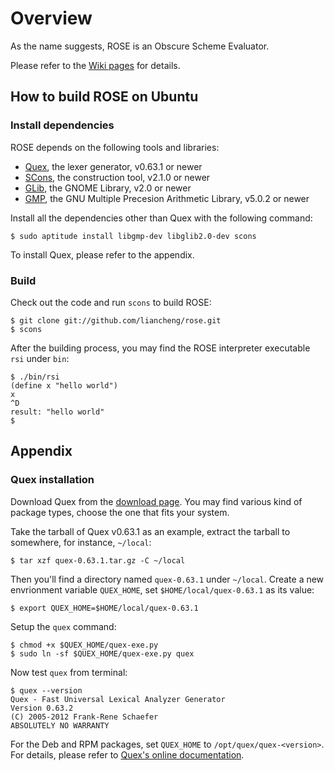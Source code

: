 # Overview

As the name suggests, ROSE is an Obscure Scheme Evaluator.

Please refer to the [Wiki pages][wiki] for details.

## How to build ROSE on Ubuntu

### Install dependencies

ROSE depends on the following tools and libraries:

*   [Quex][quex], the lexer generator, v0.63.1 or newer
*   [SCons][scons], the construction tool, v2.1.0 or newer
*   [GLib][glib], the GNOME Library, v2.0 or newer
*   [GMP][gmp], the GNU Multiple Precesion Arithmetic Library, v5.0.2 or newer

Install all the dependencies other than Quex with the following command:

    $ sudo aptitude install libgmp-dev libglib2.0-dev scons

To install Quex, please refer to the appendix.

### Build

Check out the code and run `scons` to build ROSE:

    $ git clone git://github.com/liancheng/rose.git
    $ scons

After the building process, you may find the ROSE interpreter executable `rsi` under `bin`:

    $ ./bin/rsi
    (define x "hello world")
    x
    ^D
    result: "hello world"
    $

## Appendix

### Quex installation

Download Quex from the [download page][quex-dl].  You may find various kind of package types, choose the one that fits your system.

Take the tarball of Quex v0.63.1 as an example, extract the tarball to somewhere, for instance, `~/local`:

    $ tar xzf quex-0.63.1.tar.gz -C ~/local

Then you'll find a directory named `quex-0.63.1` under `~/local`.  Create a new envrionment variable `QUEX_HOME`, set `$HOME/local/quex-0.63.1` as its value:

    $ export QUEX_HOME=$HOME/local/quex-0.63.1

Setup the `quex` command:

    $ chmod +x $QUEX_HOME/quex-exe.py
    $ sudo ln -sf $QUEX_HOME/quex-exe.py quex

Now test `quex` from terminal:

    $ quex --version
    Quex - Fast Universal Lexical Analyzer Generator
    Version 0.63.2
    (C) 2005-2012 Frank-Rene Schaefer
    ABSOLUTELY NO WARRANTY

For the Deb and RPM packages, set `QUEX_HOME` to `/opt/quex/quex-<version>`.  For details, please refer to [Quex's online documentation][quex-doc].

[wiki]:     https://github.com/liancheng/rose/wiki
[quex]:     http://quex.sourceforge.net
[quex-dl]:  http://sourceforge.net/projects/quex/files/DOWNLOAD/
[quex-doc]: http://quex.sourceforge.net/doc/html/intro/installation.html
[scons]:    http://www.scons.org
[glib]:     http://developer.gnome.org/glib/
[gmp]:      http://gmplib.org/
